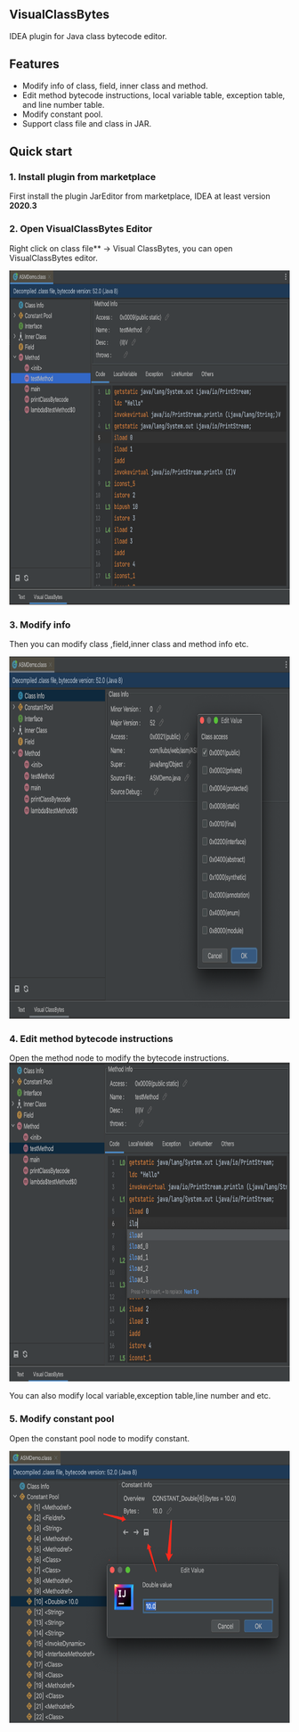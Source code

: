 ## VisualClassBytes

IDEA plugin for Java class bytecode editor.


## Features
- Modify info of class, field, inner class and method.
- Edit method bytecode instructions, local variable table, exception table, and line number table.
- Modify constant pool.
- Support class file and class in JAR.


## Quick start

### 1. Install plugin from marketplace
First install the plugin JarEditor from marketplace, IDEA at least version **2020.3**

### 2. Open VisualClassBytes Editor 

Right click on class file** -> Visual ClassBytes, you can open VisualClassBytes editor.

<img src="./img/vcb_main.png" width="800" height="600" />


### 3. Modify info

Then you can modify class ,field,inner class and method info etc.

<img src="./img/edit_info.png" width="800" height="650" />

### 4. Edit method bytecode instructions

Open the method node to modify the bytecode instructions.
<img src="./img/edit_method.png" width="800" height="572" />

You can also modify local variable,exception table,line number and etc.

### 5. Modify constant pool

Open the constant pool node to modify constant.

<img src="./img/const_pool.png" width="600" height="488" />